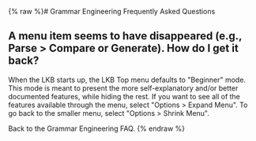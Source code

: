 {% raw %}# Grammar Engineering Frequently Asked Questions

## A menu item seems to have disappeared (e.g., Parse &gt; Compare or Generate). How do I get it back?

When the LKB starts up, the LKB Top menu defaults to "Beginner" mode.
This mode is meant to present the more self-explanatory and/or better
documented features, while hiding the rest. If you want to see all of
the features available through the menu, select "Options &gt; Expand
Menu". To go back to the smaller menu, select "Options &gt; Shrink
Menu".

Back to the Grammar Engineering FAQ.
<update date omitted for speed>{% endraw %}